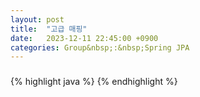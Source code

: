 ```yaml
---
layout: post
title:  "고급 매핑"
date:   2023-12-11 22:45:00 +0900
categories: Group&nbsp;:&nbsp;Spring JPA
---
```


### 

{% highlight java %}
{% endhighlight %}